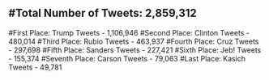 #Total Number of Tweets: 2,859,312 
---
#First Place: Trump Tweets - 1,106,946
#Second Place: Clinton Tweets - 480,014
#Third Place: Rubio Tweets - 463,937
#Fourth Place: Cruz Tweets - 297,698
#Fifth Place: Sanders Tweets - 227,421
#Sixth Place: Jeb! Tweets - 155,374
#Seventh Place: Carson Tweets - 79,063
#Last Place: Kasich Tweets - 49,781
